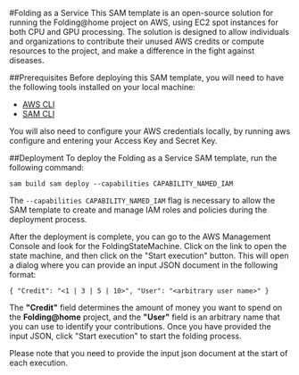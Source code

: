 #Folding as a Service
This SAM template is an open-source solution for running the Folding@home project on AWS, using EC2 spot instances for both CPU and GPU processing. The solution is designed to allow individuals and organizations to contribute their unused AWS credits or compute resources to the project, and make a difference in the fight against diseases.

##Prerequisites
Before deploying this SAM template, you will need to have the following tools installed on your local machine:

- [AWS CLI](https://aws.amazon.com/cli/)
- [SAM CLI](https://aws.amazon.com/serverless/sam/)

You will also need to configure your AWS credentials locally, by running aws configure and entering your Access Key and Secret Key.

##Deployment
To deploy the Folding as a Service SAM template, run the following command:

`
sam build
sam deploy --capabilities CAPABILITY_NAMED_IAM
`

The `--capabilities CAPABILITY_NAMED_IAM` flag is necessary to allow the SAM template to create and manage IAM roles and policies during the deployment process.

After the deployment is complete, you can go to the AWS Management Console and look for the FoldingStateMachine. Click on the link to open the state machine, and then click on the "Start execution" button. This will open a dialog where you can provide an input JSON document in the following format:

`
{
  "Credit": "<1 | 3 | 5 | 10>",
  "User": "<arbitrary user name>"
}
`

The **"Credit"** field determines the amount of money you want to spend on the __Folding@home__ project, and the **"User"** field is an arbitrary name that you can use to identify your contributions. Once you have provided the input JSON, click "Start execution" to start the folding process.

Please note that you need to provide the input json document at the start of each execution.